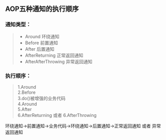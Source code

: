 ## AOP五种通知的执行顺序
### 通知类型：
> - Around	环绕通知  
> - Before	前置通知
> - After	后置通知
> - AfterReturning	正常返回通知
> - AfterAfterThrowing	异常返回通知

### 执行顺序：
> 1.Around  
> 2.Before  
> 3.do()被增强的业务代码   
> 4.Around  
> 5.After  
> 6.AfterReturning 或者 6.AfterThrowing

环绕通知->前置通知->业务代码->环绕通知->后置通知->正常返回通知 或者 异常返回通知